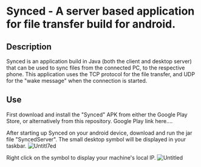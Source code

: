 # Synced - A server based application for file transfer build for android.

## Description
Synced is an application build in Java (both the client and desktop server) that can be used to sync files from the connected PC, to the respective phone. This application uses the TCP protocol for the file transfer, and UDP for the "wake message" when the connection is started.

## Use
First download and install the "Synced" APK from either the Google Play Store, or alternatively from this repository. 
Google Play link here....

After starting up Synced on your android device, download and run the jar file "SyncedServer". The small desktop symbol will be displayed in your taskbar.
![Untitl7ed](https://user-images.githubusercontent.com/47326518/64069270-20181a80-cc3e-11e9-9549-7d313e42e858.png)

Right click on the symbol to display your machine's local IP.
![Untitled](https://user-images.githubusercontent.com/47326518/64069272-24443800-cc3e-11e9-849f-48341f3b82ed.png)
